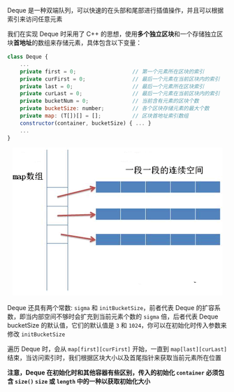 Deque 是一种双端队列，可以快速的在头部和尾部进行插值操作，并且可以根据索引来访问任意元素

我们在实现 Deque 时采用了 C++ 的思想，使用**多个独立区块**和一个存储独立区块**首地址**的数组来存储元素，具体包含以下变量：

```javascript
class Deque {
    ...
    private first = 0;                  // 第一个元素所在区块的索引
    private curFirst = 0;               // 最后一个元素在当前区块内的索引
    private last = 0;                   // 最后一个元素所在区块索引
    private curLast = 0;                // 最后一个元素在当前区块内的索引
    private bucketNum = 0;              // 当前含有元素的区块个数
    private bucketSize: number;         // 各个区块存储元素的最大个数
    private map: (T[])[] = [];          // 区块首地址索引数组
    constructor(container, bucketSize) { ... }
    ...
}
```

<p align="center"><img src="/zh-cn/assets/deque.png" alt="deque 内存分布图"></p>

Deque 还具有两个常数: `sigma` 和 `initBucketSize`，前者代表 Deque 的扩容系数，即当内部空间不够时会扩充到当前元素个数的 `sigma` 倍，后者代表 Deque bucketSize 的默认值，它们的默认值是 `3` 和 `1024`，你可以在初始化时传入参数来修改 `initBucketSize`


遍历 Deque 时，会从 `map[first][curFirst]` 开始，一直到 `map[last][curLast]` 结束，当访问索引时，我们根据区块大小以及首尾指针来获取当前元素所在位置

**注意，Deque 在初始化时和其他容器有些区别，传入的初始化 `container` 必须包含 `size()` `size` 或 `length` 中的一种以获取初始化大小**